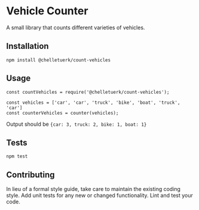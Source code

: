 Vehicle Counter
=========

A small library that counts different varieties of vehicles.

## Installation

  `npm install @chelletuerk/count-vehicles`

## Usage

    const countVehicles = require('@chelletuerk/count-vehicles');

    const vehicles = ['car', 'car', 'truck', 'bike', 'boat', 'truck', 'car']
    const counterVehicles = counter(vehicles);


  Output should be `{car: 3, truck: 2, bike: 1, boat: 1}`


## Tests

  `npm test`

## Contributing

In lieu of a formal style guide, take care to maintain the existing coding style. Add unit tests for any new or changed functionality. Lint and test your code.
